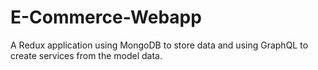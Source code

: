 # E-Commerce-Webapp
A Redux application using MongoDB to store data and using GraphQL to create services from the model data.
